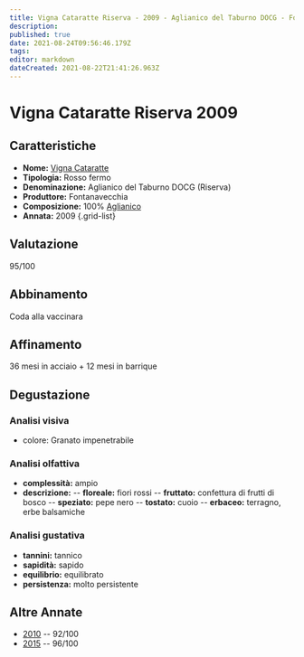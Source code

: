 ```yaml
---
title: Vigna Cataratte Riserva - 2009 - Aglianico del Taburno DOCG - Fontanavecchia
description: 
published: true
date: 2021-08-24T09:56:46.179Z
tags: 
editor: markdown
dateCreated: 2021-08-22T21:41:26.963Z
---
```


# Vigna Cataratte Riserva 2009

## Caratteristiche
- **Nome:** [Vigna Cataratte](/vini/Italia/Campania/Fontanavecchia/Vigna-Cataratte-Riserva/scheda-globale) 
- **Tipologia:** Rosso fermo
- **Denominazione:** Aglianico del Taburno DOCG (Riserva)
- **Produttore:** Fontanavecchia 
- **Composizione:** 100% [Aglianico](/vitigni/bacca-nera/aglianico)
- **Annata:** 2009
{.grid-list}

## Valutazione

<span class="valutazione">95/100</span>

## Abbinamento
Coda alla vaccinara

## Affinamento
36 mesi in acciaio + 12 mesi in barrique

## Degustazione

### Analisi visiva
- colore: Granato impenetrabile

### Analisi olfattiva
- **complessità:**  ampio
- **descrizione:** 
-- **floreale:** fiori rossi
-- **fruttato:** confettura di frutti di bosco
-- **speziato:** pepe nero
-- **tostato:** cuoio
-- **erbaceo:** terragno, erbe balsamiche

### Analisi gustativa
- **tannini:** tannico
- **sapidità:** sapido
- **equilibrio:** equilibrato
- **persistenza:** molto persistente

## Altre Annate
- [2010](/vini/Italia/Campania/Fontanavecchia/Vigna-Cataratte-Riserva/2010) -- 92/100
- [2015](/vini/Italia/Campania/Fontanavecchia/Vigna-Cataratte-Riserva/2015) -- 96/100 
 